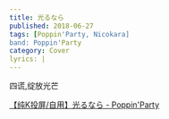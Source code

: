 ```yaml
---
title: 光るなら
published: 2018-06-27
tags: [Poppin'Party, Nicokara]
band: Poppin'Party
category: Cover
lyrics: |
---
```

四谎,绽放光芒

<summary>
    <a href="https://www.bilibili.com/video/BV1CNG5zbE31/">
        【纯K投屏/自用】光るなら - Poppin'Party
    </a>
</summary>
